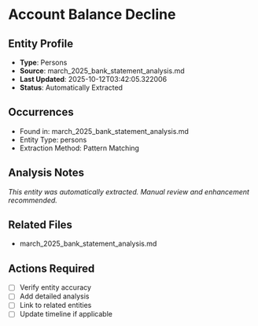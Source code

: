# Account Balance Decline

## Entity Profile
- **Type**: Persons
- **Source**: march_2025_bank_statement_analysis.md
- **Last Updated**: 2025-10-12T03:42:05.322006
- **Status**: Automatically Extracted

## Occurrences
- Found in: march_2025_bank_statement_analysis.md
- Entity Type: persons
- Extraction Method: Pattern Matching

## Analysis Notes
*This entity was automatically extracted. Manual review and enhancement recommended.*

## Related Files
- march_2025_bank_statement_analysis.md

## Actions Required
- [ ] Verify entity accuracy
- [ ] Add detailed analysis
- [ ] Link to related entities
- [ ] Update timeline if applicable
